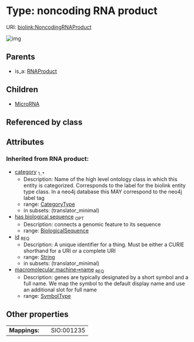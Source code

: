
# Type: noncoding RNA product




URI: [biolink:NoncodingRNAProduct](https://w3id.org/biolink/vocab/NoncodingRNAProduct)


![img](http://yuml.me/diagram/nofunky;dir:TB/class/[OrganismTaxon],[NoncodingRNAProduct&#124;name(i):symbol_type;has_biological_sequence(i):biological_sequence%20%3F;id(i):string;category(i):category_type%20%2B]^-[MicroRNA],[RNAProduct]^-[NoncodingRNAProduct],[MicroRNA],[RNAProduct])

## Parents

 *  is_a: [RNAProduct](RNAProduct.md)

## Children

 * [MicroRNA](MicroRNA.md)

## Referenced by class


## Attributes


### Inherited from RNA product:

 * [category](category.md)  <sub>1..*</sub>
    * Description: Name of the high level ontology class in which this entity is categorized. Corresponds to the label for the biolink entity type class. In a neo4j database this MAY correspond to the neo4j label tag
    * range: [CategoryType](types/CategoryType.md)
    * in subsets: (translator_minimal)
 * [has biological sequence](has_biological_sequence.md)  <sub>OPT</sub>
    * Description: connects a genomic feature to its sequence
    * range: [BiologicalSequence](types/BiologicalSequence.md)
 * [id](id.md)  <sub>REQ</sub>
    * Description: A unique identifier for a thing. Must be either a CURIE shorthand for a URI or a complete URI
    * range: [String](types/String.md)
    * in subsets: (translator_minimal)
 * [macromolecular machine➞name](macromolecular_machine_name.md)  <sub>REQ</sub>
    * Description: genes are typically designated by a short symbol and a full name. We map the symbol to the default display name and use an additional slot for full name
    * range: [SymbolType](types/SymbolType.md)

## Other properties

|  |  |  |
| --- | --- | --- |
| **Mappings:** | | SIO:001235 |

